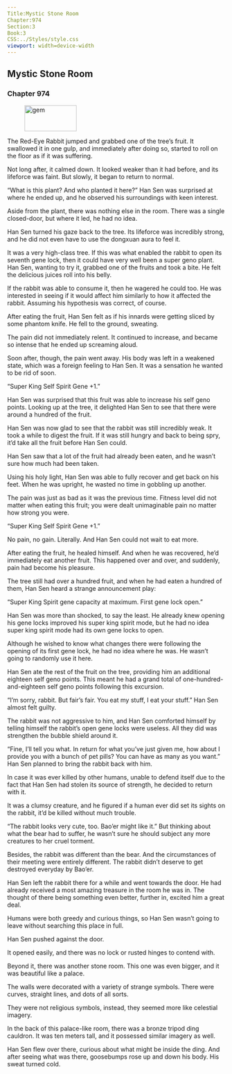 ```yaml
---
Title:Mystic Stone Room 
Chapter:974 
Section:3 
Book:3 
CSS:../Styles/style.css 
viewport: width=device-width
---
```

  
## Mystic Stone Room
### Chapter 974
  
<figure>
	<img src="../Images/gem.gif" alt="gem" id="gem" width="120" height="60" />
</figure>
  

  
The Red-Eye Rabbit jumped and grabbed one of the tree’s fruit. It swallowed it in one gulp, and immediately after doing so, started to roll on the floor as if it was suffering.

Not long after, it calmed down. It looked weaker than it had before, and its lifeforce was faint. But slowly, it began to return to normal.

“What is this plant? And who planted it here?” Han Sen was surprised at where he ended up, and he observed his surroundings with keen interest.

Aside from the plant, there was nothing else in the room. There was a single closed-door, but where it led, he had no idea.

Han Sen turned his gaze back to the tree. Its lifeforce was incredibly strong, and he did not even have to use the dongxuan aura to feel it.

It was a very high-class tree. If this was what enabled the rabbit to open its seventh gene lock, then it could have very well been a super geno plant. Han Sen, wanting to try it, grabbed one of the fruits and took a bite. He felt the delicious juices roll into his belly.

If the rabbit was able to consume it, then he wagered he could too. He was interested in seeing if it would affect him similarly to how it affected the rabbit. Assuming his hypothesis was correct, of course.

After eating the fruit, Han Sen felt as if his innards were getting sliced by some phantom knife. He fell to the ground, sweating.

The pain did not immediately relent. It continued to increase, and became so intense that he ended up screaming aloud.

Soon after, though, the pain went away. His body was left in a weakened state, which was a foreign feeling to Han Sen. It was a sensation he wanted to be rid of soon.

“Super King Self Spirit Gene +1.”

Han Sen was surprised that this fruit was able to increase his self geno points. Looking up at the tree, it delighted Han Sen to see that there were around a hundred of the fruit.

Han Sen was now glad to see that the rabbit was still incredibly weak. It took a while to digest the fruit. If it was still hungry and back to being spry, it’d take all the fruit before Han Sen could.

Han Sen saw that a lot of the fruit had already been eaten, and he wasn’t sure how much had been taken.

Using his holy light, Han Sen was able to fully recover and get back on his feet. When he was upright, he wasted no time in gobbling up another.

The pain was just as bad as it was the previous time. Fitness level did not matter when eating this fruit; you were dealt unimaginable pain no matter how strong you were.

“Super King Self Spirit Gene +1.”

No pain, no gain. Literally. And Han Sen could not wait to eat more.

After eating the fruit, he healed himself. And when he was recovered, he’d immediately eat another fruit. This happened over and over, and suddenly, pain had become his pleasure.

The tree still had over a hundred fruit, and when he had eaten a hundred of them, Han Sen heard a strange announcement play:

“Super King Spirit gene capacity at maximum. First gene lock open.”

Han Sen was more than shocked, to say the least. He already knew opening his gene locks improved his super king spirit mode, but he had no idea super king spirit mode had its own gene locks to open.

Although he wished to know what changes there were following the opening of its first gene lock, he had no idea where he was. He wasn’t going to randomly use it here.

Han Sen ate the rest of the fruit on the tree, providing him an additional eighteen self geno points. This meant he had a grand total of one-hundred-and-eighteen self geno points following this excursion.

“I’m sorry, rabbit. But fair’s fair. You eat my stuff, I eat your stuff.” Han Sen almost felt guilty.

The rabbit was not aggressive to him, and Han Sen comforted himself by telling himself the rabbit’s open gene locks were useless. All they did was strengthen the bubble shield around it.

“Fine, I’ll tell you what. In return for what you’ve just given me, how about I provide you with a bunch of pet pills? You can have as many as you want.” Han Sen planned to bring the rabbit back with him.

In case it was ever killed by other humans, unable to defend itself due to the fact that Han Sen had stolen its source of strength, he decided to return with it.

It was a clumsy creature, and he figured if a human ever did set its sights on the rabbit, it’d be killed without much trouble.

“The rabbit looks very cute, too. Bao’er might like it.” But thinking about what the bear had to suffer, he wasn’t sure he should subject any more creatures to her cruel torment.

Besides, the rabbit was different than the bear. And the circumstances of their meeting were entirely different. The rabbit didn’t deserve to get destroyed everyday by Bao’er.

Han Sen left the rabbit there for a while and went towards the door. He had already received a most amazing treasure in the room he was in. The thought of there being something even better, further in, excited him a great deal.

Humans were both greedy and curious things, so Han Sen wasn’t going to leave without searching this place in full.

Han Sen pushed against the door.

It opened easily, and there was no lock or rusted hinges to contend with.

Beyond it, there was another stone room. This one was even bigger, and it was beautiful like a palace.

The walls were decorated with a variety of strange symbols. There were curves, straight lines, and dots of all sorts.

They were not religious symbols, instead, they seemed more like celestial imagery.

In the back of this palace-like room, there was a bronze tripod ding cauldron. It was ten meters tall, and it possessed similar imagery as well.

Han Sen flew over there, curious about what might be inside the ding. And after seeing what was there, goosebumps rose up and down his body. His sweat turned cold.